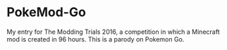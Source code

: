 # PokeMod-Go
My entry for The Modding Trials 2016, a competition in which a Minecraft mod is created in 96 hours. This is a parody on Pokemon Go.
